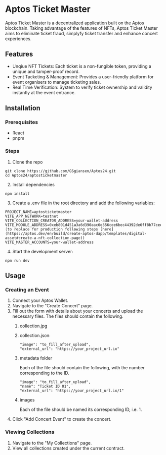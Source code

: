 # Aptos Ticket Master
Aptos Ticket Master is a decentralized application built on the Aptos blockchain. Taking advantage of the features of NFTs, Aptos Ticket Master aims to eliminate ticket fraud, simplyfy ticket transfer and enhance concert experiences.

## Features
  * Unqiue NFT Tickets: Each ticket is a non-fungible token, providing a unique and tamper-proof record.
  * Event Tacketing & Management: Provides a user-friendly platform for event organisers to manage ticketing sales.
  * Real Time Verification: System to verify ticket ownership and validity instantly at the event entrance.

## Installation
### Prerequisites
  * React
  * pnpm

### Steps
  1. Clone the repo
```
git clone https://github.com/GSgiansen/Aptos24.git
cd Aptos24/aptosticketmaster
```
  2. Install dependencies
```
npm install
```
  3. Create a .env file in the root directory and add the following variables:
```
PROJECT_NAME=aptosticketmaster
VITE_APP_NETWORK=testnet
VITE_COLLECTION_CREATOR_ADDRESS=your-wallet-address
VITE_MODULE_ADDRESS=0xeb801d451a3a6d390aac6e356cee6bec44392de6ff8b77ceeb710f255d19d86b (to replace for production following steps [here](https://aptos.dev/en/build/create-aptos-dapp/templates/digital-asset#create-a-nft-collection-page))
VITE_MASTER_ACCOUNTS=your-wallet-address
```
  4. Start the development server:
```
npm run dev
```
## Usage
### Creating an Event
1. Connect your Aptos Wallet.
2. Navigate to the "Create Concert" page.
3. Fill out the form with details about your concerts and upload the necessary files. The files should contain the following.
   1.   collection.jpg
   2.   collection.json
        ```
        "image": "to_fill_after_upload",
        "external_url": "https://your_project_url.io"
        ```
   3.   metadata folder

        Each of the file should contain the following, with the number corresponding to the ID.
        ```
        "image": "to_fill_after_upload",
        "name": "Ticket ID 01",
        "external_url": "https://your_project_url.io/1"
        ```
   4.   images

        Each of the file should be named its corresponding ID, i.e. 1.
4. Click "Add Concert Event" to create the concert.
### Viewing Collections
1. Navigate to the "My Collections" page.
2. View all collections created under the current contract.
